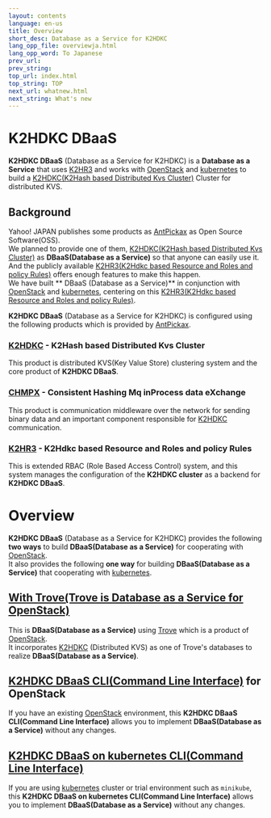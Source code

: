 ```yaml
---
layout: contents
language: en-us
title: Overview
short_desc: Database as a Service for K2HDKC
lang_opp_file: overviewja.html
lang_opp_word: To Japanese
prev_url: 
prev_string: 
top_url: index.html
top_string: TOP
next_url: whatnew.html
next_string: What's new
---
```


# **K2HDKC DBaaS**
**K2HDKC DBaaS** (Database as a Service for K2HDKC) is a **Database as a Service** that uses [K2HR3](https://k2hr3.antpick.ax/) and works with [OpenStack](https://www.openstack.org/) and [kubernetes](https://kubernetes.io/) to build a [K2HDKC(K2Hash based Distributed Kvs Cluster)](https://k2hdkc.antpick.ax/index.html) Cluster for distributed KVS.

## Background
Yahoo! JAPAN publishes some products as [AntPickax](https://antpick.ax/) as Open Source Software(OSS).  
We planned to provide one of them, [K2HDKC(K2Hash based Distributed Kvs Cluster)](https://k2hdkc.antpick.ax/) as **DBaaS(Database as a Service)** so that anyone can easily use it.  
And the publicly available [K2HR3(K2Hdkc based Resource and Roles and policy Rules)](https://k2hr3.antpick.ax/) offers enough features to make this happen.  
We have built ** DBaaS (Database as a Service)** in conjunction with [OpenStack](https://www.openstack.org/) and [kubernetes](https://kubernetes.io/), centering on this [K2HR3(K2Hdkc based Resource and Roles and policy Rules)](https://k2hr3.antpick.ax/).  

**K2HDKC DBaaS** (Database as a Service for K2HDKC) is configured using the following products which is provided by [AntPickax](https://antpick.ax/index.html).  

### [K2HDKC](https://k2hdkc.antpick.ax/) - K2Hash based Distributed Kvs Cluster
This product is distributed KVS(Key Value Store) clustering system and the core product of **K2HDKC DBaaS**.
### [CHMPX](https://chmpx.antpick.ax/) - Consistent Hashing Mq inProcess data eXchange
This product is communication middleware over the network for sending binary data and an important component responsible for [K2HDKC](https://k2hdkc.antpick.ax/) communication.
### [K2HR3](https://k2hr3.antpick.ax/) - K2Hdkc based Resource and Roles and policy Rules
This is extended RBAC (Role Based Access Control) system, and this system manages the configuration of the **K2HDKC cluster** as a backend for **K2HDKC DBaaS**.

# Overview
**K2HDKC DBaaS** (Database as a Service for K2HDKC) provides the following **two ways** to build **DBaaS(Database as a Service)** for cooperating with [OpenStack](https://www.openstack.org/).  
It also provides the following **one way** for building **DBaaS(Database as a Service)** that cooperating with [kubernetes](https://kubernetes.io/).  

## [With Trove(Trove is Database as a Service for OpenStack)](overview_trove.html)
This is **DBaaS(Database as a Service)** using [Trove](https://wiki.openstack.org/wiki/Trove) which is a product of [OpenStack](https://www.openstack.org/).  
It incorporates [K2HDKC](https://k2hdkc.antpick.ax/) (Distributed KVS) as one of Trove's databases to realize **DBaaS(Database as a Service)**.  

## [K2HDKC DBaaS CLI(Command Line Interface)](overview_cli.html) for OpenStack
If you have an existing [OpenStack](https://www.openstack.org/) environment, this **K2HDKC DBaaS CLI(Command Line Interface)** allows you to implement **DBaaS(Database as a Service)** without any changes.

## [K2HDKC DBaaS on kubernetes CLI(Command Line Interface)](overview_k8s_cli.html)
If you are using [kubernetes](https://kubernetes.io/) cluster or trial environment such as `minikube`, this **K2HDKC DBaaS on kubernetes CLI(Command Line Interface)** allows you to implement **DBaaS(Database as a Service)** without any changes.
